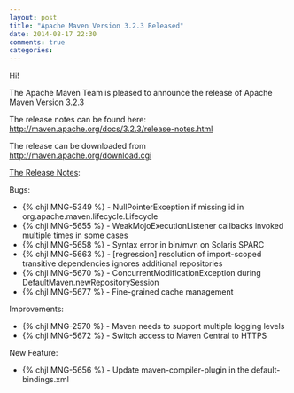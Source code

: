 ```yaml
---
layout: post
title: "Apache Maven Version 3.2.3 Released"
date: 2014-08-17 22:30
comments: true
categories: 
---
```

Hi!

The Apache Maven Team is pleased to announce the release of 
Apache Maven Version 3.2.3

The release notes can be found here:
http://maven.apache.org/docs/3.2.3/release-notes.html

The release can be downloaded from http://maven.apache.org/download.cgi

<!-- more -->

[The Release Notes](https://jira.codehaus.org/secure/ReleaseNote.jspa?projectId=10500&version=20443):

Bugs:

 * {% chjl MNG-5349 %} - NullPointerException if missing id in org.apache.maven.lifecycle.Lifecycle
 * {% chjl MNG-5655 %} - WeakMojoExecutionListener callbacks invoked multiple times in some cases
 * {% chjl MNG-5658 %} - Syntax error in bin/mvn on Solaris SPARC
 * {% chjl MNG-5663 %} - [regression] resolution of import-scoped transitive dependencies ignores additional repositories
 * {% chjl MNG-5670 %} - ConcurrentModificationException during DefaultMaven.newRepositorySession
 * {% chjl MNG-5677 %} - Fine-grained cache management

Improvements:

 * {% chjl MNG-2570 %} - Maven needs to support multiple logging levels
 * {% chjl MNG-5672 %} - Switch access to Maven Central to HTTPS

New Feature:

 * {% chjl MNG-5656 %} - Update maven-compiler-plugin in the default-bindings.xml
